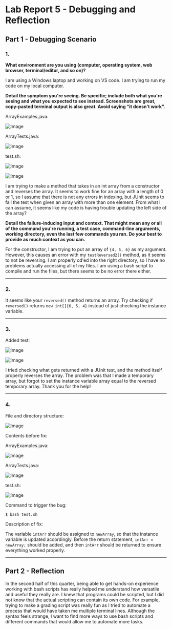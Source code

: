 # Lab Report 5 - Debugging and Reflection

## Part 1 - Debugging Scenario

### 1.
**What environment are you using (computer, operating system, web browser, terminal/editor, and so on)?**

I am using a Windows laptop and working on VS code. I am trying to run my code on my local computer.

**Detail the symptom you're seeing. Be specific; include both what you're seeing and what you expected to see instead. Screenshots are great, copy-pasted terminal output is also great. Avoid saying “it doesn't work”.**

ArrayExamples.java:

![Image](lab-report-5-imgs/ArrayExamplesError.jpg)

ArrayTests.java: 

![Image](lab-report-5-imgs/ArrayTests.jpg)

test.sh: 

![Image](lab-report-5-imgs/BashScript.jpg)

![Image](lab-report-5-imgs/FailedRun.jpg)

I am trying to make a method that takes in an int array from a constructor and reverses the array. It seems to work fine for an array with a length of 0 or 1, so I assume that there is not any errors in indexing, but JUnit seems to fail the test when given an array with more than one element. From what I can assume, it seems like my code is having trouble updating the left side of the array?

**Detail the failure-inducing input and context. That might mean any or all of the command you're running, a test case, command-line arguments, working directory, even the last few commands you ran. Do your best to provide as much context as you can.**

For the constructor, I am trying to put an array of `{4, 5, 6}` as my argument. However, this causes an error with my `testReversed2()` method, as it seems to not be reversing. I am properly cd'ed into the right directory, so I have no problems actually accessing all of my files. I am using a bash script to compile and run the files, but there seems to be no error there either.

___

### 2.

It seems like your `reversed()` method returns an array. Try checking if `reversed()` returns `new int[]{6, 5, 4}` instead of just checking the instance variable.

___

### 3.
Added test:

![Image](lab-report-5-imgs/ArrayTestsNewTest.jpg)

![Image](lab-report-5-imgs/FailedRunNewTest.jpg)

I tried checking what gets returned with a JUnit test, and the method itself properly reverses the array. The problem was that I made a temporary array, but forgot to set the instance variable array equal to the reversed temporary array. Thank you for the help!

___

### 4.
File and directory structure:

![Image](lab-report-5-imgs/FileStructure.jpg)

Contents before fix:

ArrayExamples.java:

![Image](lab-report-5-imgs/ArrayExamplesError.jpg)

ArrayTests.java: 

![Image](lab-report-5-imgs/ArrayTests.jpg)

test.sh: 

![Image](lab-report-5-imgs/BashScript.jpg)

Command to trigger the bug:

`$ bash test.sh`

Description of fix:

The variable `intArr` should be assigned to `newArray`, so that the instance variable is updated accordingly. Before the return statement, `intArr = newArray;` should be added, and then `intArr` should be returned to ensure everything worked properly.

___

## Part 2 - Reflection

In the second half of this quarter, being able to get hands-on experience working with bash scripts has really helped me understand how versatile and useful they really are. I knew that programs could be scripted, but I did not know that the actual scripting can contain its own code. For example, trying to make a grading script was really fun as I tried to automate a process that would have taken me multiple terminal lines. Although the syntax feels strange, I want to find more ways to use bash scripts and different commands that would allow me to automate more tasks.
